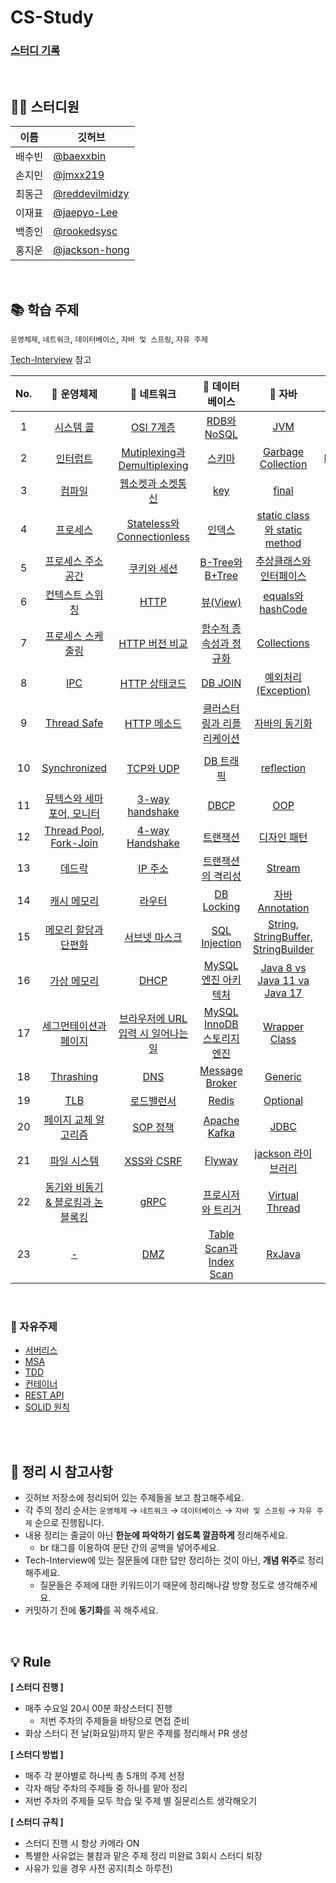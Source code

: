 # CS-Study

### [스터디 기록](https://jmxx219.notion.site/CS-c23e84f06df542e7a0233192fc517c46)

<br/>

## 👨‍💻 스터디원
|이름|깃허브|
|------|---|
|배수빈|[@baexxbin](https://github.com/baexxbin)|
|손지민|[@jmxx219](https://github.com/jmxx219)|
|최동근|[@reddevilmidzy](https://github.com/reddevilmidzy)|
|이재표|[@jaepyo-Lee](https://github.com/jaepyo-Lee)|
|백종인|[@rookedsysc](https://github.com/rookedsysc)|
|홍지운|[@jackson-hong](https://github.com/jackson-hong)|


<br/>

## 📚 학습 주제
`운영체제`, `네트워크`, `데이터베이스`, `자바 및 스프링`, `자유 주제`

[Tech-Interview](https://github.com/VSFe/Tech-Interview) 참고

| No. |                                                                                                                📌 운영체제                                                                                                                 |                                                                                                            📌 네트워크                                                                                                           |                                                                                               📌 데이터베이스                                                                                              |                                                                                    📌 자바                                                                                     |                                                                     📌 스프링                                                                     | 
|:---:|:--------------------------------------------------------------------------------------------------------------------------------------------------------------------------------------------------------------------------------------:|:-------------------------------------------------------------------------------------------------------------------------------------------------------------------------------------------------------------------------------:|:---------------------------------------------------------------------------------------------------------------------------------------------------------------------------------------------------------:|:----------------------------------------------------------------------------------------------------------------------------------------------------------------------------:|:----------------------------------------------------------------------------------------------------------------------------------------------:|
| 1   |                                                           [시스템 콜](https://github.com/jmxx219/CS-Study/blob/main/operating-system/%EC%8B%9C%EC%8A%A4%ED%85%9C%20%EC%BD%9C.md)                                                           |   [OSI 7계층](https://github.com/jmxx219/CS-Study/blob/main/network/OSI%207계층.md)                                                                                                                                             |   [RDB와 NoSQL](https://github.com/jmxx219/CS-Study/blob/main/database/RDB%EC%99%80%20NoSQL.md)                                                                                                           |                                                       [JVM](https://github.com/jmxx219/CS-Study/blob/main/java/JVM.md)                                                       |                                   [Servlet](https://github.com/jmxx219/CS-Study/blob/main/spring/Servlet.md)                                   |
| 2   |                                                                          [인터럽트](https://github.com/jmxx219/CS-Study/blob/main/operating-system/Interrupt.md)                                                                           |   [Mutiplexing과 Demultiplexing](https://github.com/jmxx219/CS-Study/blob/main/network/Mutiplexing%EA%B3%BC%20Demultiplexing.md)                                                                                                |   [스키마](https://github.com/jmxx219/CS-Study/blob/main/database/Schema.md)                                                                                                                              |                                       [Garbage Collection](https://github.com/jmxx219/CS-Study/blob/main/java/Garbage%20Collection.md)                                       |                         [DispatcherServlet](https://github.com/jmxx219/CS-Study/blob/main/spring/DispatcherServlet.md)                         |
| 3   |                                                                  [컴파일](https://github.com/jmxx219/CS-Study/blob/main/operating-system/%EC%BB%B4%ED%8C%8C%EC%9D%BC.md)                                                                  |   [웹소켓과 소켓통신](https://github.com/jmxx219/CS-Study/blob/main/network/%EC%9B%B9%EC%86%8C%EC%BC%93%EA%B3%BC%20%EC%86%8C%EC%BC%93%ED%86%B5%EC%8B%A0.md)                                                                     |   [key](https://github.com/jmxx219/CS-Study/blob/main/database/key.md)                                                                                                                                    |                                                     [final](https://github.com/jmxx219/CS-Study/blob/main/java/final.md)                                                     |                                    [Tomcat](https://github.com/jmxx219/CS-Study/blob/main/spring/Tomcat.md)                                    |
| 4   |                                                                           [프로세스](https://github.com/jmxx219/CS-Study/blob/main/operating-system/process.md)                                                                            |   [Stateless와 Connectionless](https://github.com/jmxx219/CS-Study/blob/main/network/stateless%EC%99%80%20connectionless.md)                                                                                                    |   [인덱스](https://github.com/jmxx219/CS-Study/blob/main/database/%EC%9D%B8%EB%8D%B1%EC%8A%A4.md)                                                                                                         |                        [static class와 static method](https://github.com/jmxx219/CS-Study/blob/main/java/static%20class%EC%99%80%20static%20method.md)                        | [Servlet Filter와 Spring Interceptor](https://github.com/jmxx219/CS-Study/blob/main/spring/Servlet%20Filter%EC%99%80%20Spring%20Interceptor.md) |
| 5   |                                      [프로세스 주소 공간](https://github.com/jmxx219/CS-Study/blob/main/operating-system/%ED%94%84%EB%A1%9C%EC%84%B8%EC%8A%A4%20%EC%A3%BC%EC%86%8C%EA%B3%B5%EA%B0%84.md)                                       |   [쿠키와 세션](https://github.com/jmxx219/CS-Study/blob/main/network/%EC%BF%A0%ED%82%A4%EC%99%80%20%EC%84%B8%EC%85%98.md)                                                                                                      |   [B-Tree와 B+Tree](https://github.com/jmxx219/CS-Study/blob/main/database/B-Tree%EC%99%80%20B+Tree.md)                                                                                                   | [추상클래스와 인터페이스](https://github.com/jmxx219/CS-Study/blob/main/java/%EC%B6%94%EC%83%81%ED%81%B4%EB%9E%98%EC%8A%A4%EC%99%80%20%EC%9D%B8%ED%84%B0%ED%8E%98%EC%9D%B4%EC%8A%A4.md) |                [DTO, DAO, VO, Entity](https://github.com/jmxx219/CS-Study/blob/main/spring/DTO%2C%20DAO%2C%20VO%2C%20Entity.md)                |
| 6   |                                            [컨텍스트 스위칭](https://github.com/jmxx219/CS-Study/blob/main/operating-system/%EC%BB%A8%ED%85%8D%EC%8A%A4%ED%8A%B8%20%EC%8A%A4%EC%9C%84%EC%B9%AD.md)                                            |   [HTTP](https://github.com/jmxx219/CS-Study/blob/main/network/HTTP.md)                                                                                                                                                         |   [뷰(View)](https://github.com/jmxx219/CS-Study/blob/main/database/%EB%B7%B0.md)                                                                                                                         |                                     [equals와 hashCode](https://github.com/jmxx219/CS-Study/blob/main/java/equals%EC%99%80%20hashCode.md)                                     |            [Spring MVC와 Spring Boot](https://github.com/jmxx219/CS-Study/blob/main/spring/Spring%20MVC%EC%99%80%20Spring%20Boot.md)            |
| 7   |                   [프로세스 스케줄링](https://github.com/jmxx219/CS-Study/blob/main/operating-system/%ED%94%84%EB%A1%9C%EC%84%B8%EC%84%9C%20%EC%8A%A4%EC%BC%80%EC%A4%84%EB%A7%81%20%EC%95%8C%EA%B3%A0%EB%A6%AC%EC%A6%98.md)                    |   [HTTP 버전 비교](https://github.com/jmxx219/CS-Study/blob/main/network/HTTP%20%EB%B2%84%EC%A0%84%20%EB%B9%84%EA%B5%90.md)                                                                                                     |   [함수적 종속성과 정규화](https://github.com/jmxx219/CS-Study/blob/main/database/%ED%95%A8%EC%88%98%EC%A0%81%20%EC%A2%85%EC%86%8D%EC%84%B1%EA%B3%BC%20%EC%A0%95%EA%B7%9C%ED%99%94.md)                    |                                               [Collections](https://github.com/jmxx219/CS-Study/blob/main/java/Collections.md)                                               |                                       [AOP](https://github.com/jmxx219/CS-Study/blob/main/spring/AOP.md)                                       |
| 8   |                                                                              [IPC](https://github.com/jmxx219/CS-Study/blob/main/operating-system/IPC.md)                                                                              |   [HTTP 상태코드](https://github.com/jmxx219/CS-Study/blob/jmxx219/network/HTTP%20%EC%83%81%ED%83%9C%20%EC%BD%94%EB%93%9C.md)                                                                                                   |   [DB JOIN](https://github.com/jmxx219/CS-Study/blob/main/database/DB%20JOIN.md)                                                                                                                          |                           [예외처리(Exception)](https://github.com/jmxx219/CS-Study/blob/main/java/%EC%98%88%EC%99%B8%EC%B2%98%EB%A6%AC(Exception).md)                           |                              [IoC와 DI](https://github.com/jmxx219/CS-Study/blob/main/spring/IoC%EC%99%80%20DI.md)                              |
| 9   |                                                                     [Thread Safe](https://github.com/jmxx219/CS-Study/blob/main/operating-system/Thread%20Safe.md)                                                                     |   [HTTP 메소드](https://github.com/jmxx219/CS-Study/blob/main/network/HTTP%20Method.md)                                                                                                                                         |   [클러스터링과 리플리케이션](https://github.com/jmxx219/CS-Study/blob/main/database/%ED%81%B4%EB%9F%AC%EC%8A%A4%ED%84%B0%EB%A7%81%EA%B3%BC%20%EB%A6%AC%ED%94%8C%EB%A6%AC%EC%BC%80%EC%9D%B4%EC%85%98.md)  |                                                [자바의 동기화](https://github.com/jmxx219/CS-Study/blob/main/java/Synchronized.md)                                                 | [@Transactional](https://github.com/jmxx219/CS-Study/blob/main/spring/%40Transactional.md)                                                                                                                                               |
| 10  |                                                             [Synchronized](https://github.com/jmxx219/CS-Study/blob/main/operating-system/%EB%8F%99%EA%B8%B0%ED%99%94.md)                                                              |   [TCP와 UDP](https://github.com/jmxx219/CS-Study/blob/main/network/TCP%EC%99%80%20UDP.md)                                                                                                                                      |   [DB 트래픽](https://github.com/jmxx219/CS-Study/blob/main/database/DB%20%ED%8A%B8%EB%9E%98%ED%94%BD.md)                                                                                                   |                                                [reflection](https://github.com/jmxx219/CS-Study/blob/main/java/reflection.md)                                                | [SQL Mapper vs ORM vs QueryBuilder](https://github.com/jmxx219/CS-Study/blob/main/spring/SQL%20Mapper%20vs%20ORM%20vs%20QueryBuilder.md)                                                                                                                                               |
| 11  |                       [뮤텍스와 세마포어, 모니터](https://github.com/jmxx219/CS-Study/blob/main/operating-system/%EB%AE%A4%ED%85%8D%EC%8A%A4%2C%20%EC%84%B8%EB%A7%88%ED%8F%AC%EC%96%B4%2C%20%EB%AA%A8%EB%8B%88%ED%84%B0.md)                       |   [3-way handshake](https://github.com/jmxx219/CS-Study/blob/main/network/3-way%20handshake.md)                                                                                                                                 |   [DBCP](https://github.com/jmxx219/CS-Study/blob/main/database/DBCP.md)                                                                                                                                  |                                                       [OOP](https://github.com/jmxx219/CS-Study/blob/main/java/OOP.md)                                                       | [Hibernate, JPA, Spring Data JPA](https://github.com/jmxx219/CS-Study/blob/main/spring/Hibernate%2C%20JPA%2C%20Spring%20Data%20JPA.md)                                                                                                                                               |
| 12  |                                                        [Thread Pool, Fork-Join](https://github.com/jmxx219/CS-Study/blob/main/operating-system/Thread%20Pool%2C%20Fork-Join.md)                                                        |   [4-way Handshake](https://github.com/jmxx219/CS-Study/blob/main/network/4-way%20handshake.md)                                                                                                                                 |   [트랜잭션](https://github.com/jmxx219/CS-Study/blob/main/database/%ED%8A%B8%EB%9E%9C%EC%9E%AD%EC%85%98.md)                                                                                              |                               [디자인 패턴](https://github.com/jmxx219/CS-Study/blob/main/java/%EB%94%94%EC%9E%90%EC%9D%B8%20%ED%8C%A8%ED%84%B4.md)                               |   [Persistence Context](https://github.com/jmxx219/CS-Study/blob/main/spring/Persistence%20Context.md)                                                                                                                                             |
| 13  |                                                                  [데드락](https://github.com/jmxx219/CS-Study/blob/main/operating-system/%EB%8D%B0%EB%93%9C%EB%9D%BD.md)                                                                  |   [IP 주소](https://github.com/jmxx219/CS-Study/blob/main/network/IP%20%EC%A3%BC%EC%86%8C.md)                                                                                                                                   |   [트랜잭션의 격리성](https://github.com/jmxx219/CS-Study/blob/main/database/%ED%8A%B8%EB%9E%9C%EC%9E%AD%EC%85%98%EC%9D%98%20%EA%B2%A9%EB%A6%AC%EC%84%B1.md)                                              |                                                    [Stream](https://github.com/jmxx219/CS-Study/blob/main/java/stream.md)                                                    |  [JPA 연관관계 맵핑](https://github.com/jmxx219/CS-Study/blob/main/spring/JPA%20%EC%97%B0%EA%B4%80%EA%B4%80%EA%B3%84%20%EB%A7%B5%ED%95%91.md)                                                                                                                                              |
| 14  |                                                      [캐시 메모리](https://github.com/jmxx219/CS-Study/blob/main/operating-system/%EC%BA%90%EC%8B%9C%20%EB%A9%94%EB%AA%A8%EB%A6%AC.md)                                                      |   [라우터](https://github.com/jmxx219/CS-Study/blob/main/network/%EB%9D%BC%EC%9A%B0%ED%84%B0.md)                                                                                                                                |   [DB Locking](https://github.com/jmxx219/CS-Study/blob/main/database/DB%20Locking.md)                                                                                                                    |                                    [자바 Annotation](https://github.com/jmxx219/CS-Study/blob/main/java/%EC%9E%90%EB%B0%94%20Annotation.md)                                    |  [N+1 Problem](https://github.com/jmxx219/CS-Study/blob/main/spring/N%2B1%20Problem.md)                                                                                                                                              |
| 15  |                 [메모리 할당과 단편화](https://github.com/jmxx219/CS-Study/blob/main/operating-system/%EB%A9%94%EB%AA%A8%EB%A6%AC%20%ED%95%A0%EB%8B%B9%EA%B3%BC%20%EB%8B%A8%ED%8E%B8%ED%99%94.md)                 |   [서브넷 마스크](https://github.com/jmxx219/CS-Study/blob/main/network/%EC%84%9C%EB%B8%8C%EB%84%B7%20%EB%A7%88%EC%8A%A4%ED%81%AC%2C%20%EA%B2%8C%EC%9D%B4%ED%8A%B8%EC%9B%A8%EC%9D%B4.md)                                        |   [SQL Injection](https://github.com/jmxx219/CS-Study/blob/main/database/SQL%20Injection.md)                                                                                                              |                   [String, StringBuffer, StringBuilder](https://github.com/jmxx219/CS-Study/blob/main/java/String%2C%20StringBuffer%2C%20StringBuilder.md)                   | [WebFlux](https://github.com/jmxx219/CS-Study/blob/main/spring/WebFlux.md)                                                                                                                                               |
| 16  |                                                      [가상 메모리](https://github.com/jmxx219/CS-Study/blob/main/operating-system/%EA%B0%80%EC%83%81%20%EB%A9%94%EB%AA%A8%EB%A6%AC.md)                                                      |   [DHCP](https://github.com/jmxx219/CS-Study/blob/main/network/DHCP.md)                                                                                                                                                         |   [MySQL 엔진 아키텍처](https://github.com/jmxx219/CS-Study/blob/main/database/MySQL%20%EC%97%94%EC%A7%84%20%EC%95%84%ED%82%A4%ED%85%8D%EC%B2%98.md)                                                                             |                           [Java 8 vs Java 11 va Java 17](https://github.com/jmxx219/CS-Study/blob/main/java/Java8%20vs%20Java11%20va%20Java17.md)                            |                                                                                                                                                |
| 17  |                             [세그먼테이션과 페이지](https://github.com/jmxx219/CS-Study/blob/main/operating-system/%EC%84%B8%EA%B7%B8%EB%A8%BC%ED%85%8C%EC%9D%B4%EC%85%98%EA%B3%BC%20%ED%8E%98%EC%9D%B4%EC%A7%80.md)                             |   [브라우저에 URL입력 시 일어나는 일](https://github.com/jmxx219/CS-Study/blob/main/network/%EB%B8%8C%EB%9D%BC%EC%9A%B0%EC%A0%80%EC%97%90%20URL%EC%9E%85%EB%A0%A5%EC%8B%9C%20%EC%9D%BC%EC%96%B4%EB%82%98%EB%8A%94%EC%9D%BC.md)  |   [MySQL InnoDB 스토리지 엔진](https://github.com/jmxx219/CS-Study/blob/main/database/MySQL%20InnoDB%20%EC%97%94%EC%A7%84.md)                                                      |                                            [Wrapper Class](https://github.com/jmxx219/CS-Study/blob/main/java/Wrapper%20Class.md)                                            |                                                                                                                                                |
| 18  |                                                                        [Thrashing](https://github.com/jmxx219/CS-Study/blob/main/operating-system/Thrashing.md)                                                                        |   [DNS](https://github.com/jmxx219/CS-Study/blob/main/network/DNS.md)                                                                                                                                                           |   [Message Broker](https://github.com/jmxx219/CS-Study/blob/main/database/Message%20Broker.md)                                                                                                            |                                                   [Generic](https://github.com/jmxx219/CS-Study/blob/main/java/Generic.md)                                                   |                                                                                                                                                |
| 19  |                                                                              [TLB](https://github.com/jmxx219/CS-Study/blob/main/operating-system/TLB.md)                                                                              |   [로드밸런서](https://github.com/jmxx219/CS-Study/blob/main/network/%EB%A1%9C%EB%93%9C%EB%B0%B8%EB%9F%B0%EC%84%9C.md)                                                                                                          |   [Redis](https://github.com/jmxx219/CS-Study/blob/main/database/Redis.md)                                                                                                                                |                                                  [Optional](https://github.com/jmxx219/CS-Study/blob/main/java/Optional.md)                                                  |                                                                                                                                                |
| 20  |                                [페이지 교체 알고리즘](https://github.com/jmxx219/CS-Study/blob/main/operating-system/%ED%8E%98%EC%9D%B4%EC%A7%80%20%EA%B5%90%EC%B2%B4%20%EC%95%8C%EA%B3%A0%EB%A6%AC%EC%A6%98.md)                                |   [SOP 정책](https://github.com/jmxx219/CS-Study/blob/main/network/SOP%20%EC%A0%95%EC%B1%85.md)                                                                                                                                 |   [Apache Kafka](https://github.com/jmxx219/CS-Study/blob/main/database/kafka.md)                                                                                                                         |                                                      [JDBC](https://github.com/jmxx219/CS-Study/blob/main/java/JDBC.md)                                                      |
| 21  |                                                      [파일 시스템](https://github.com/jmxx219/CS-Study/blob/main/operating-system/%ED%8C%8C%EC%9D%BC%20%EC%8B%9C%EC%8A%A4%ED%85%9C.md)                                                      |   [XSS와 CSRF](https://github.com/jmxx219/CS-Study/blob/main/network/XSS.md)                                                                                                                                                    |   [Flyway](https://github.com/jmxx219/CS-Study/blob/main/database/Flyway.md)                                                                                                                              |                                                [jackson 라이브러리](https://github.com/jmxx219/CS-Study/blob/main/java/jackson.md)                                                |                                                                                                                                                |
| 22  | [동기와 비동기 & 블로킹과 논블록킹](https://github.com/jmxx219/CS-Study/blob/main/operating-system/%EB%8F%99%EA%B8%B0%EC%99%80%20%EB%B9%84%EB%8F%99%EA%B8%B0%20%26%20%EB%B8%94%EB%A1%9C%ED%82%B9%EA%B3%BC%20%EB%85%BC%EB%B8%94%EB%A1%9D%ED%82%B9.md) |   [gRPC](https://github.com/jmxx219/CS-Study/blob/main/network/gRPC.md)                                                                                                                                                         |   [프로시저와 트리거](https://github.com/jmxx219/CS-Study/blob/main/database/%ED%94%84%EB%A1%9C%EC%8B%9C%EC%A0%80%EC%99%80%20%ED%8A%B8%EB%A6%AC%EA%B1%B0.md)                                              |                                           [Virtual Thread](https://github.com/jmxx219/CS-Study/blob/main/java/Virtual%20Thread.md)                                           |                                                                                                                                                |
| 23  |                                                                                                                 [-]()                                                                                                                  |   [DMZ](https://github.com/jmxx219/CS-Study/blob/main/network/DMZ.md)                                                                                                                                                           |   [Table Scan과 Index Scan](https://github.com/jmxx219/CS-Study/blob/main/database/Table%20Scan%EA%B3%BC%20Index%20Scan.md)                                                                               |                                                    [RxJava](https://github.com/jmxx219/CS-Study/blob/main/java/RxJava.md)                                                    |                                                                                                                                                |


<br/>

### 📌 자유주제 

- [서버리스](https://github.com/jmxx219/CS-Study/blob/main/etc/%EC%84%9C%EB%B2%84%EB%A6%AC%EC%8A%A4.md)
- [MSA](https://github.com/jmxx219/CS-Study/blob/main/etc/MSA.md)
- [TDD](https://github.com/jmxx219/CS-Study/blob/main/etc/TDD.md)
- [컨테이너](https://github.com/jmxx219/CS-Study/blob/main/etc/%EC%BB%A8%ED%85%8C%EC%9D%B4%EB%84%88.md)
- [REST API](https://github.com/jmxx219/CS-Study/blob/main/etc/REST%20API.md)
- [SOLID 원칙](https://github.com/jmxx219/CS-Study/blob/main/etc/SOLID.md)

<br/>
<br/>

## 💫 정리 시 참고사항
* 깃허브 저장소에 정리되어 있는 주제들을 보고 참고해주세요.
* 각 주의 정리 순서는 `운영체제` → `네트워크` → `데이터베이스` → `자바 및 스프링` → `자유 주제` 순으로 진행됩니다.
* 내용 정리는 줄글이 아닌 **한눈에 파악하기 쉽도록 깔끔하게** 정리해주세요. 
	* br 태그를 이용하여 문단 간의 공백을 넣어주세요. 
* Tech-Interview에 있는 질문들에 대한 답만 정리하는 것이 아닌, **개념 위주**로 정리해주세요.
	* 질문들은 주제에 대한 키워드이기 때문에 정리해나갈 방향 정도로 생각해주세요.
* 커밋하기 전에 **동기화**를 꼭 해주세요.

<br/>

## 💡 Rule

**[ 스터디 진행 ]**
- 매주 수요일 20시 00분 화상스터디 진행
    - 저번 주차의 주제들을 바탕으로 면접 준비
- 화상 스터디 전 날(화요일)까지 맡은 주제를 정리해서 PR 생성

**[ 스터디 방법 ]**
- 매주 각 분야별로 하나씩 총 5개의 주제 선정
- 각자 해당 주차의 주제들 중 하나를 맡아 정리
- 저번 주차의 주제들 모두 학습 및 주제 별 질문리스트 생각해오기

**[ 스터디 규칙 ]**
- 스터디 진행 시 항상 카메라 ON
- 특별한 사유없는 불참과 맡은 주제 정리 미완료 3회시 스터디 퇴장
- 사유가 있을 경우 사전 공지(최소 하루전)
